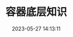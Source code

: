 ---
pageComponent:
  name: Catalogue 
  data: 
    path:  《容器底层》
    description: 容器底层知识

title: 容器底层知识
date: 2023-05-27 14:13:11
permalink: /k8s/core/
sidebar: true # 不显示侧边栏
article: false # 不是文章页 (不显示面包屑栏、最近更新栏等)
comment: false # 不显示评论栏
editLink: false # 不显示编辑按钮
---